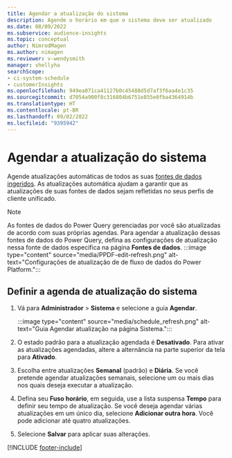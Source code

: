 ```yaml
---
title: Agendar a atualização do sistema
description: Agende o horário em que o sistema deve ser atualizado
ms.date: 08/09/2022
ms.subservice: audience-insights
ms.topic: conceptual
author: NimrodMagen
ms.author: nimagen
ms.reviewer: v-wendysmith
manager: shellyha
searchScope:
- ci-system-schedule
- customerInsights
ms.openlocfilehash: 949ea071ca41127b0c45488d5d7af3f6aa4e1c35
ms.sourcegitcommit: d7054a900f8c316804b6751e855e0fba4364914b
ms.translationtype: HT
ms.contentlocale: pt-BR
ms.lasthandoff: 09/02/2022
ms.locfileid: "9395942"
---
```

# <a name="schedule-system-refresh"></a>Agendar a atualização do sistema

Agende atualizações automáticas de todos as suas [fontes de dados ingeridos](data-sources.md). As atualizações automática ajudam a garantir que as atualizações de suas fontes de dados sejam refletidas no seus perfis de cliente unificado.

> [!NOTE]
> As fontes de dados do Power Query gerenciadas por você são atualizadas de acordo com suas próprias agendas. Para agendar a atualização dessas fontes de dados do Power Query, defina as configurações de atualização nessa fonte de dados específica na página **Fontes de dados**.
> :::image type="content" source="media/PPDF-edit-refresh.png" alt-text="Configurações de atualização de de fluxo de dados do Power Platform.":::

## <a name="set-system-refresh-schedule"></a>Definir a agenda de atualização do sistema

1. Vá para **Administrador** > **Sistema** e selecione a guia **Agendar**.

   :::image type="content" source="media/schedule_refresh.png" alt-text="Guia Agendar atualização na página Sistema.":::

1. O estado padrão para a atualização agendada é **Desativado**. Para ativar as atualizações agendadas, altere a alternância na parte superior da tela para **Ativado**.

1. Escolha entre atualizações **Semanal** (padrão) e **Diária**. Se você pretende agendar atualizações semanais, selecione um ou mais dias nos quais deseja executar a atualização.

1. Defina seu **Fuso horário**, em seguida, use a lista suspensa **Tempo** para definir seu tempo de atualização. Se você deseja agendar várias atualizações em um único dia, selecione **Adicionar outra hora**. Você pode adicionar até quatro atualizações.

1. Selecione **Salvar** para aplicar suas alterações.

[!INCLUDE [footer-include](includes/footer-banner.md)]
